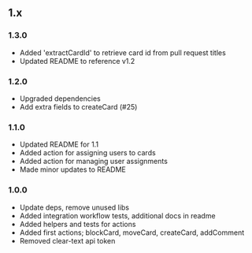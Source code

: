 
## 1.x

### 1.3.0

* Added 'extractCardId' to retrieve card id from pull request titles
* Updated README to reference v1.2

### 1.2.0

* Upgraded dependencies
* Add extra fields to createCard (#25)

### 1.1.0

* Updated README for 1.1
* Added action for assigning users to cards
* Added action for managing user assignments
* Made minor updates to README

### 1.0.0

* Update deps, remove unused libs
* Added integration workflow tests, additional docs in readme
* Added helpers and tests for actions
* Added first actions; blockCard, moveCard, createCard, addComment
* Removed clear-text api token

